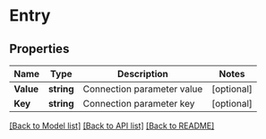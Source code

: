 # Entry

## Properties
Name | Type | Description | Notes
------------ | ------------- | ------------- | -------------
**Value** | **string** | Connection parameter value | [optional] 
**Key** | **string** | Connection parameter key | [optional] 

[[Back to Model list]](../README.md#documentation-for-models) [[Back to API list]](../README.md#documentation-for-api-endpoints) [[Back to README]](../README.md)



